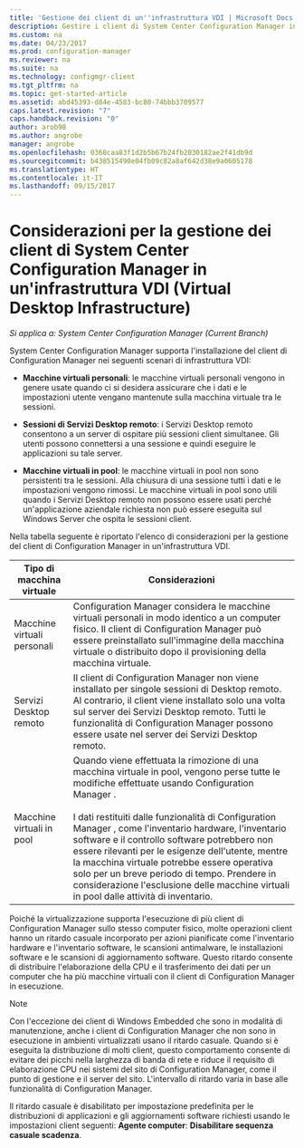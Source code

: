 ```yaml
---
title: 'Gestione dei client di un''infrastruttura VDI | Microsoft Docs '
description: Gestire i client di System Center Configuration Manager in un'infrastruttura VDI (Virtual Desktop Infrastructure).
ms.custom: na
ms.date: 04/23/2017
ms.prod: configuration-manager
ms.reviewer: na
ms.suite: na
ms.technology: configmgr-client
ms.tgt_pltfrm: na
ms.topic: get-started-article
ms.assetid: abd45393-d84e-4583-bc80-74bbb3709577
caps.latest.revision: "7"
caps.handback.revision: "0"
author: arob98
ms.author: angrobe
manager: angrobe
ms.openlocfilehash: 0368caa83f1d2b5b67b24fb2030182ae2f41db9d
ms.sourcegitcommit: b438515490e04fb09c82a8af642d38e9a0605178
ms.translationtype: HT
ms.contentlocale: it-IT
ms.lasthandoff: 09/15/2017
---
```

# <a name="considerations-for-managing-system-center-configuration-manager-clients--in-a-virtual-desktop-infrastructure-vdi"></a>Considerazioni per la gestione dei client di System Center Configuration Manager in un'infrastruttura VDI (Virtual Desktop Infrastructure)

*Si applica a: System Center Configuration Manager (Current Branch)*

System Center Configuration Manager supporta l'installazione del client di Configuration Manager nei seguenti scenari di infrastruttura VDI:  

-   **Macchine virtuali personali**: le macchine virtuali personali vengono in genere usate quando ci si desidera assicurare che i dati e le impostazioni utente vengano mantenute sulla macchina virtuale tra le sessioni.  

-   **Sessioni di Servizi Desktop remoto**: i Servizi Desktop remoto consentono a un server di ospitare più sessioni client simultanee. Gli utenti possono connettersi a una sessione e quindi eseguire le applicazioni su tale server.  

-   **Macchine virtuali in pool**: le macchine virtuali in pool non sono persistenti tra le sessioni. Alla chiusura di una sessione tutti i dati e le impostazioni vengono rimossi. Le macchine virtuali in pool sono utili quando i Servizi Desktop remoto non possono essere usati perché un'applicazione aziendale richiesta non può essere eseguita sul Windows Server che ospita le sessioni client.  

 Nella tabella seguente è riportato l'elenco di considerazioni per la gestione del client di Configuration Manager in un'infrastruttura VDI.  

|Tipo di macchina virtuale|Considerazioni|  
|--------------------------|--------------------|  
|Macchine virtuali personali|Configuration Manager considera le macchine virtuali personali in modo identico a un computer fisico. Il client di Configuration Manager può essere preinstallato sull'immagine della macchina virtuale o distribuito dopo il provisioning della macchina virtuale.|  
|Servizi Desktop remoto|Il client di Configuration Manager non viene installato per singole sessioni di Desktop remoto. Al contrario, il client viene installato solo una volta sul server dei Servizi Desktop remoto. Tutti le funzionalità di Configuration Manager possono essere usate nel server dei Servizi Desktop remoto.|  
|Macchine virtuali in pool|Quando viene effettuata la rimozione di una macchina virtuale in pool, vengono perse tutte le modifiche effettuate usando Configuration Manager .<br /><br /> I dati restituiti dalle funzionalità di Configuration Manager , come l'inventario hardware, l'inventario software e il controllo software potrebbero non essere rilevanti per le esigenze dell'utente, mentre la macchina virtuale potrebbe essere operativa solo per un breve periodo di tempo. Prendere in considerazione l'esclusione delle macchine virtuali in pool dalle attività di inventario.|  

 Poiché la virtualizzazione supporta l'esecuzione di più client di Configuration Manager sullo stesso computer fisico, molte operazioni client hanno un ritardo casuale incorporato per azioni pianificate come l'inventario hardware e l'inventario software, le scansioni antimalware, le installazioni software e le scansioni di aggiornamento software. Questo ritardo consente di distribuire l'elaborazione della CPU e il trasferimento dei dati per un computer che ha più macchine virtuali con il client di Configuration Manager in esecuzione.  

> [!NOTE]  
>  Con l'eccezione dei client di Windows Embedded che sono in modalità di manutenzione, anche i client di Configuration Manager che non sono in esecuzione in ambienti virtualizzati usano il ritardo casuale. Quando si è eseguita la distribuzione di molti client, questo comportamento consente di evitare dei picchi nella larghezza di banda di rete e riduce il requisito di elaborazione CPU nei sistemi del sito di Configuration Manager, come il punto di gestione e il server del sito. L'intervallo di ritardo varia in base alle funzionalità di Configuration Manager.  
>   
>  Il ritardo casuale è disabilitato per impostazione predefinita per le distribuzioni di applicazioni e gli aggiornamenti software richiesti usando le impostazioni client seguenti: **Agente computer**: **Disabilitare sequenza casuale scadenza**.
